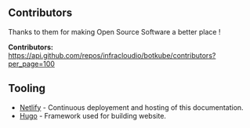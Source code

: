 ## Contributors

Thanks to them for making Open Source Software a better place !

**Contributors:** https://api.github.com/repos/infracloudio/botkube/contributors?per_page=100

## Tooling

* [Netlify](https://www.netlify.com) - Continuous deployement and hosting of this documentation.
* [Hugo](https://gohugo.io/) - Framework used for building website.
